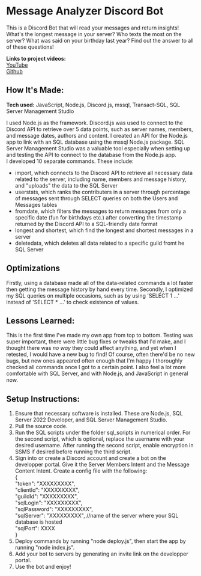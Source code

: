 # Message Analyzer Discord Bot
This is a Discord Bot that will read your messages and return insights! What's the longest message in your server? Who texts the most on the server? What was said on your birthday last year? Find out the answer to all of these questions! 

**Links to project videos:**  
[YouTube](https://youtu.be/wtS_HhTXwjk)  
[Github](https://github.com/DanaY326/discord-bot-stats/videos/discord-bot-stats-video-plain.mp4)

## How It's Made:

**Tech used:** JavaScript, Node.js, Discord.js, mssql, Transact-SQL, SQL Server Management Studio

I used Node.js as the framework. Discord.js was used to connect to the Discord API to retrieve over 5 data points, such as server names, members, and message dates, authors and content. I created an API for the Node.js app to link with an SQL database using the mssql Node.js package. SQL Server Management Studio was a valuable tool especially when setting up and testing the API to connect to the database from the Node.js app.  
I developed 10 separate commands. These include:
* import, which connects to the Discord API to retrieve all necessary data related to the server, including name, members and message history, and "uploads" the data to the SQL Server
* userstats, which ranks the contributers in a server through percentage of messages sent through SELECT queries on both the Users and Messages tables
* fromdate, which filters the messages to return messages from only a specific date (fun for birthdays etc.) after converting the timestamp returned by the Discord API to a SQL-friendly date format
* longest and shortest, which find the longest and shortest messages in a server
* deletedata, which deletes all data related to a specific guild fromt he SQL Server


## Optimizations

Firstly, using a database made all of the data-related commands a lot faster then getting the message history by hand every time. Secondly, I optimized my SQL queries on multiple occasions, such as by using 'SELECT 1 ...' instead of 'SELECT * ...' to check existence of values. 

## Lessons Learned:

This is the first time I've made my own app from top to bottom. Testing was super important, there were little bug fixes or tweaks that I'd make, and I thought there was *no way* they could affect anything, and  yet when I retested, I would have a new bug to find! Of course, often there'd be no new bugs, but new ones appeared often enough that I'm happy I thoroughly checked all commands once I got to a certain point. I also feel a lot more comfortable with SQL Server, and with Node.js, and JavaScript in general now. 

## Setup Instructions:

1. Ensure that necessary software is installed. These are Node.js, SQL Server 2022 Developer, and SQL Server Management Studio.
2. Pull the source code.
3. Run the SQL scripts under the folder sql_scripts in numerical order. For the second script, which is optional, replace the username with your desired username. After running the second script, enable encryption in SSMS if desired before running the third script.
4. Sign into or create a Discord account and create a bot on the developper portal. Give it the Server Members Intent and the Message Content Intent. Create a config file with the following:  
{  
    "token": "XXXXXXXXX",  
    "clientId": "XXXXXXXXX",  
    "guildId": "XXXXXXXXX",  
    "sqlLogin": "XXXXXXXXX",  
    "sqlPassword": "XXXXXXXXX",  
    "sqlServer": "XXXXXXXXX", //name of the server where your SQL database is hosted  
    "sqlPort": XXXX  
}  
5. Deploy commands by running "node deploy.js", then start the app by running "node index.js".
6. Add your bot to servers by generating an invite link on the developper portal.
7. Use the bot and enjoy!

